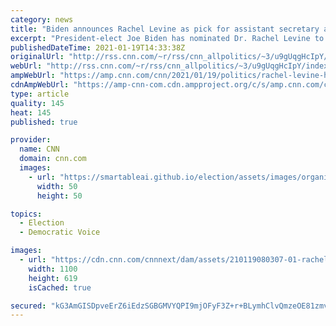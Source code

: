 ```yaml
---
category: news
title: "Biden announces Rachel Levine as pick for assistant secretary at HHS, would be first transgender Senate-confirmed federal official"
excerpt: "President-elect Joe Biden has nominated Dr. Rachel Levine to serve as assistant health secretary, and she would make history as the first out, transgender federal official to be confirmed by the United States Senate, according to a statement Tuesday.\n    \n"
publishedDateTime: 2021-01-19T14:33:38Z
originalUrl: "http://rss.cnn.com/~r/rss/cnn_allpolitics/~3/u9gUqgHcIpY/index.html"
webUrl: "http://rss.cnn.com/~r/rss/cnn_allpolitics/~3/u9gUqgHcIpY/index.html"
ampWebUrl: "https://amp.cnn.com/cnn/2021/01/19/politics/rachel-levine-health-and-human-services/index.html"
cdnAmpWebUrl: "https://amp-cnn-com.cdn.ampproject.org/c/s/amp.cnn.com/cnn/2021/01/19/politics/rachel-levine-health-and-human-services/index.html"
type: article
quality: 145
heat: 145
published: true

provider:
  name: CNN
  domain: cnn.com
  images:
    - url: "https://smartableai.github.io/election/assets/images/organizations/cnn.com-50x50.jpg"
      width: 50
      height: 50

topics:
  - Election
  - Democratic Voice

images:
  - url: "https://cdn.cnn.com/cnnnext/dam/assets/210119080307-01-rachel-levine-super-tease.jpg"
    width: 1100
    height: 619
    isCached: true

secured: "kG3AmGISDpveErZ6iEdzSGBGMVYQPI9mjOFyF3Z+r+BLymhClvQmzeOE81zmvqRtUxyqIvzcxD/il0SyHg1sEI0SNNkxBHon1+yBlzT2re/fT8+lAjSqsbHrKK/AJdMlrqAdVuyQp60WEk5aNRp6kVq0a4vxJ0LFyQaGrhLbAfr/1iXpvpvRq/y1BYySJyO+2F6zyKe7FJWs3ga3nVSl1+5Ns4qKJrDyRzOnGWqQwDoUoH+v/ywbzIOUW+qQaDr/z7AHeOj1yiHzN3/OWWSesf1+3Quyv11+DLPYDZtvO9z4zJSqJz9pSfxiJDoni5F9Gw/y0RL9i3BJonOxCpfCWPkLeTXYRJxgb2oTHiDZxm8=;kJI2IPbGOpVZ/pMWKnT0CQ=="
---
```


